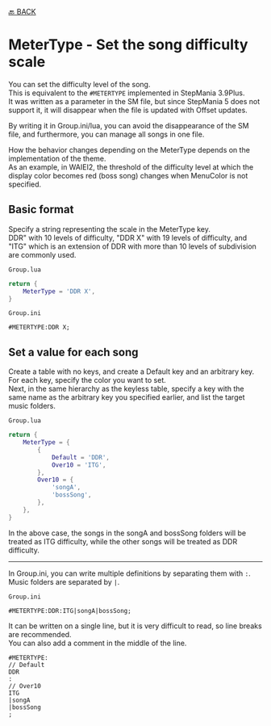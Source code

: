 [🔙 BACK](../README.md)

# MeterType - Set the song difficulty scale

You can set the difficulty level of the song.  
This is equivalent to the `#METERTYPE` implemented in StepMania 3.9Plus.  
It was written as a parameter in the SM file, but since StepMania 5 does not support it, it will disappear when the file is updated with Offset updates.

By writing it in Group.ini/lua, you can avoid the disappearance of the SM file, and furthermore, you can manage all songs in one file.

How the behavior changes depending on the MeterType depends on the implementation of the theme.  
As an example, in WAIEI2, the threshold of the difficulty level at which the display color becomes red (boss song) changes when MenuColor is not specified.

## Basic format

Specify a string representing the scale in the MeterType key.  
DDR" with 10 levels of difficulty, "DDR X" with 19 levels of difficulty, and "ITG" which is an extension of DDR with more than 10 levels of subdivision are commonly used.

`Group.lua`
```Lua
return {
    MeterType = 'DDR X',
}
```

`Group.ini`
```Plain Text
#METERTYPE:DDR X;
```

## Set a value for each song

Create a table with no keys, and create a Default key and an arbitrary key.  
For each key, specify the color you want to set.  
Next, in the same hierarchy as the keyless table, specify a key with the same name as the arbitrary key you specified earlier, and list the target music folders.

`Group.lua`
```Lua
return {
    MeterType = {
        {
            Default = 'DDR',
            Over10 = 'ITG',
        },
        Over10 = {
            'songA',
            'bossSong',
        },
    },
}
```
In the above case, the songs in the songA and bossSong folders will be treated as ITG difficulty, while the other songs will be treated as DDR difficulty.

---
In Group.ini, you can write multiple definitions by separating them with `:`. Music folders are separated by `|`.  

`Group.ini`
```Plain Text
#METERTYPE:DDR:ITG|songA|bossSong;
```
It can be written on a single line, but it is very difficult to read, so line breaks are recommended.  
You can also add a comment in the middle of the line.

```Plain Text
#METERTYPE:
// Default
DDR
:
// Over10
ITG
|songA
|bossSong
;
```
